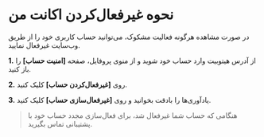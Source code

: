 # نحوه غیرفعال‌کردن اکانت من

در صورت مشاهده هرگونه فعالیت مشکوک، می‌توانید حساب کاربری خود را از طریق وب‌سایت غیرفعال نمایید.

**1.**	از آدرس هیتوبیت وارد حساب خود شوید و از منوی پروفایل، صفحه **[امنیت حساب]** را باز کنید.

**2.**	روی **[غیرفعال‌کردن حساب]** کلیک کنید.

**3.**	یادآوری‌ها را بادقت بخوانید و روی **[غیرفعال‌سازی حساب]** کلیک کنید.

> هنگامی که حساب شما غیرفعال شد، برای فعال‌سازی مجدد حساب خود با پشتیبانی تماس بگیرید.
